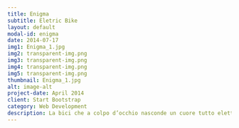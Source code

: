 ```yaml
---
title: Enigma
subtitle: Eletric Bike
layout: default
modal-id: enigma
date: 2014-07-17
img1: Enigma_1.jpg
img2: transparent-img.png
img3: transparent-img.png
img4: transparent-img.png
img5: transparent-img.png
thumbnail: Enigma_1.jpg
alt: image-alt
project-date: April 2014
client: Start Bootstrap
category: Web Development
description: La bici che a colpo d’occhio nasconde un cuore tutto elettrico, </br>riuscendo a mantenere la sua linea pulita e leggera. </br> Nella ruota posteriore sono racchiusi 60 km di autonomia, </br> ti sembrerà di guidare la bici del futuro con un cruscotto interattivo </br> (creato dal tuo telefono connesso alla ruota da remoto) </br> Potrai gustarti il piacere di fare una passeggiata al mare o in citta senza fatica.
---
```

             
